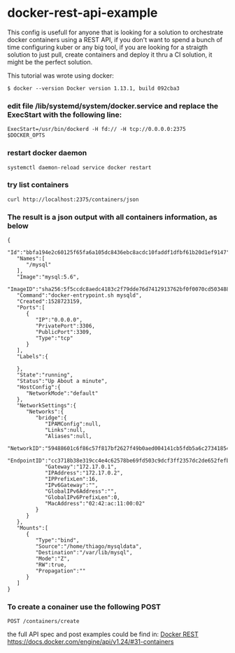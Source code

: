 # docker-rest-api-example

This config is usefull for anyone that is looking for a solution to orchestrate docker containers using a REST API, if you don't want to spend a bunch of time configuring kuber or any big tool, if you are looking for a straigth solution to just pull, create containers and deploy it thru a CI solution, it might be the perfect solution.

This tutorial was wrote using docker:

`
$ docker --version
Docker version 1.13.1, build 092cba3
`

### edit file /lib/systemd/system/docker.service and replace the ExecStart with the following line:

`
ExecStart=/usr/bin/dockerd -H fd:// -H tcp://0.0.0.0:2375  $DOCKER_OPTS
`

### restart docker daemon
`
systemctl daemon-reload
service docker restart
`

### try list containers

`
curl http://localhost:2375/containers/json
`

### The result is a json output with all containers information, as below 

```
{  
   "Id":"bbfa194e2c60125f65fa6a105dc8436ebc8acdc10faddf1dfbf61b20d1ef9147",
   "Names":[  
      "/mysql"
   ],
   "Image":"mysql:5.6",
   "ImageID":"sha256:5f5ccdc8aedc4183c2f79dde76d7412913762bf0f0070cd503488b8989e1ed23",
   "Command":"docker-entrypoint.sh mysqld",
   "Created":1528723159,
   "Ports":[  
      {  
         "IP":"0.0.0.0",
         "PrivatePort":3306,
         "PublicPort":3309,
         "Type":"tcp"
      }
   ],
   "Labels":{  

   },
   "State":"running",
   "Status":"Up About a minute",
   "HostConfig":{  
      "NetworkMode":"default"
   },
   "NetworkSettings":{  
      "Networks":{  
         "bridge":{  
            "IPAMConfig":null,
            "Links":null,
            "Aliases":null,
            "NetworkID":"59488601c6f86c57f817bf2627f49b0aed004141cb5fdb5a6c2734185476ec0b",
            "EndpointID":"cc3718b38e319cc4e4c62578be69fd503c9dcf3ff2357dc2de652fefb5dfc42d",
            "Gateway":"172.17.0.1",
            "IPAddress":"172.17.0.2",
            "IPPrefixLen":16,
            "IPv6Gateway":"",
            "GlobalIPv6Address":"",
            "GlobalIPv6PrefixLen":0,
            "MacAddress":"02:42:ac:11:00:02"
         }
      }
   },
   "Mounts":[  
      {  
         "Type":"bind",
         "Source":"/home/thiago/mysqldata",
         "Destination":"/var/lib/mysql",
         "Mode":"Z",
         "RW":true,
         "Propagation":""
      }
   ]
}

```

### To create a conainer use the following POST

`
POST /containers/create
`

the full API spec and post examples could be find in: 
[Docker REST](https://docs.docker.com/engine/api/v1.24/#31-containers)   https://docs.docker.com/engine/api/v1.24/#31-containers




